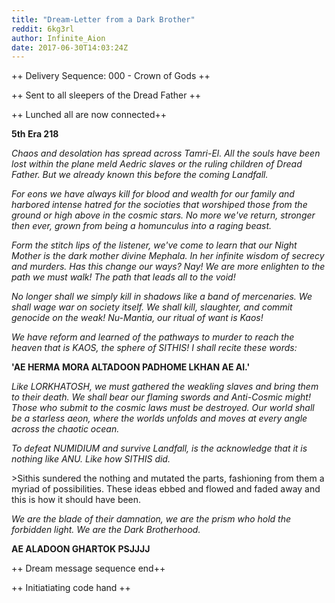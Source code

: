 ```yaml
---
title: "Dream-Letter from a Dark Brother"
reddit: 6kg3rl
author: Infinite_Aion
date: 2017-06-30T14:03:24Z
---
```


++ Delivery Sequence: 000 - Crown of Gods ++

++ Sent to all sleepers of the Dread Father ++ 

++ Lunched all are now connected++ 

**5th Era 218**

*Chaos and desolation has spread across Tamri-El. All the souls have been lost within the plane meld Aedric slaves or the ruling children of Dread Father. But we already known this before the coming Landfall.*

*For eons we have always kill for blood and wealth for our family and harbored intense hatred for the socioties that worshiped those from the ground or high above in the cosmic stars. No more we've return, stronger then ever, grown from being a homunculus into a raging beast.*

*Form the stitch lips of the listener, we've come to learn that our Night Mother is the dark mother divine Mephala. In her infinite wisdom of secrecy and murders. Has this change our ways? Nay! We are more enlighten to the path we must walk! The path that leads all to the void!*

*No longer shall we simply kill in shadows like a band of mercenaries. We shall wage war on society itself. We shall kill, slaughter, and commit genocide on the weak! Nu-Mantia, our ritual of want is Kaos!* 

*We have reform and learned of the pathways to murder to reach the heaven that is KAOS, the sphere of SITHIS! I shall recite these words:*

**'AE HERMA MORA ALTADOON PADHOME LKHAN AE AI.'**

*Like LORKHATOSH, we must gathered the weakling slaves and bring them to their death. We shall bear our flaming swords and Anti-Cosmic might! Those who submit to the cosmic laws must be destroyed. Our world shall be a starless aeon, where the worlds unfolds and moves at every angle across the chaotic ocean.*

*To defeat NUMIDIUM and survive Landfall, is the acknowledge that it is nothing like ANU. Like how SITHIS did.*

&gt;Sithis sundered the nothing and mutated the parts, fashioning from them a myriad of possibilities. These ideas ebbed and flowed and faded away and this is how it should have been.

*We are the blade of their damnation, we are the prism who hold the forbidden light. We are the Dark Brotherhood.*

**AE ALADOON GHARTOK PSJJJJ**

++ Dream message sequence end++

++ Initiatiating code hand ++







